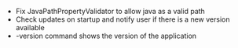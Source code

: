 - Fix JavaPathPropertyValidator to allow java as a valid path
- Check updates on startup and notify user if there is a new version available
- -version command shows the version of the application